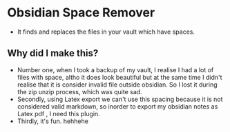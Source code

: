 # Obsidian Space Remover
- It finds and replaces the files in your vault which have spaces.

## Why did I make this?
- Number one, when I took a backup of my vault, I realise I had a lot of files with space, altho it does look beautiful but at the same time I didn't realise that it is consider invalid file outside obsidian. So I lost it during the zip unzip process, which was quite sad.
- Secondly, using Latex export we can't use this spacing because it is not considered valid markdown, so inorder to export my obsidian notes as Latex pdf , I need this plugin.
- Thirdly, it's fun. hehhehe


